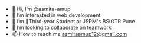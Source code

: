 - 👋 Hi, I’m @asmita-amup
- 👀 I’m interested in web development
- 🌱 I’m 📒Third-year Student at JSPM's BSIOTR Pune
- 💞️ I’m looking to collaborate on teamwork
- 📫 How to reach me 
asmitaamup12@gmail.com

<!---
asmita-amup/asmita-amup is a ✨ special ✨ repository because its `README.md` (this file) appears on your GitHub profile.
You can click the Preview link to take a look at your changes.
--->
